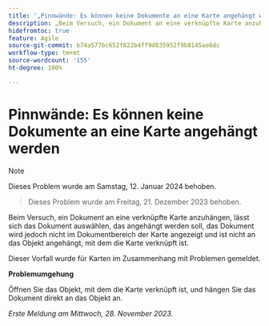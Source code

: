 ```yaml
---
title: '„Pinnwände: Es können keine Dokumente an eine Karte angehängt werden“'
description: „Beim Versuch, ein Dokument an eine verknüpfte Karte anzuhängen, lässt sich das Dokument auswählen, das angehängt werden soll, das Dokument wird jedoch nicht im Dokumentbereich der Karte angezeigt und ist nicht an das Objekt angehängt, mit dem die Karte verknüpft ist.“
hidefromtoc: true
feature: Agile
source-git-commit: b74a577bc652f822b4ff9d835952f9b8145ae6dc
workflow-type: tm+mt
source-wordcount: '155'
ht-degree: 100%

---
```



# Pinnwände: Es können keine Dokumente an eine Karte angehängt werden

>[!NOTE]
>
>Dieses Problem wurde am Samstag, 12. Januar 2024 behoben.

<!--WF and WFP TOCs-->

>Dieses Problem wurde am Freitag, 21. Dezember 2023 behoben.

Beim Versuch, ein Dokument an eine verknüpfte Karte anzuhängen, lässt sich das Dokument auswählen, das angehängt werden soll, das Dokument wird jedoch nicht im Dokumentbereich der Karte angezeigt und ist nicht an das Objekt angehängt, mit dem die Karte verknüpft ist.

Dieser Vorfall wurde für Karten im Zusammenhang mit Problemen gemeldet.

**Problemumgehung**

Öffnen Sie das Objekt, mit dem die Karte verknüpft ist, und hängen Sie das Dokument direkt an das Objekt an.

_Erste Meldung am Mittwoch, 28. November 2023._
